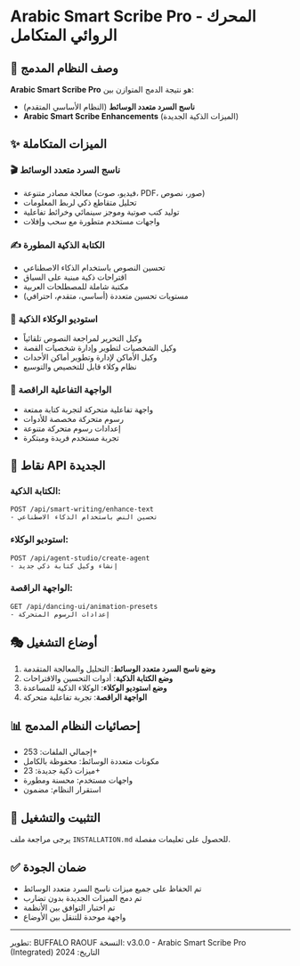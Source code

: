 # Arabic Smart Scribe Pro - المحرك الروائي المتكامل

## 🎯 وصف النظام المدمج

**Arabic Smart Scribe Pro** هو نتيجة الدمج المتوازن بين:
- **ناسج السرد متعدد الوسائط** (النظام الأساسي المتقدم)
- **Arabic Smart Scribe Enhancements** (الميزات الذكية الجديدة)

## ✨ الميزات المتكاملة

### 🎬 ناسج السرد متعدد الوسائط
- معالجة مصادر متنوعة (فيديو، صوت، PDF، صور، نصوص)
- تحليل متقاطع ذكي لربط المعلومات
- توليد كتب صوتية وموجز سينمائي وخرائط تفاعلية
- واجهات مستخدم متطورة مع سحب وإفلات

### ✍️ الكتابة الذكية المطورة
- تحسين النصوص باستخدام الذكاء الاصطناعي
- اقتراحات ذكية مبنية على السياق
- مكتبة شاملة للمصطلحات العربية
- مستويات تحسين متعددة (أساسي، متقدم، احترافي)

### 🤖 استوديو الوكلاء الذكية
- وكيل التحرير لمراجعة النصوص تلقائياً
- وكيل الشخصيات لتطوير وإدارة شخصيات القصة
- وكيل الأماكن لإدارة وتطوير أماكن الأحداث
- نظام وكلاء قابل للتخصيص والتوسيع

### 💃 الواجهة التفاعلية الراقصة
- واجهة تفاعلية متحركة لتجربة كتابة ممتعة
- رسوم متحركة مخصصة للأدوات
- إعدادات رسوم متحركة متنوعة
- تجربة مستخدم فريدة ومبتكرة

## 🚀 نقاط API الجديدة

### الكتابة الذكية:
```
POST /api/smart-writing/enhance-text
- تحسين النص باستخدام الذكاء الاصطناعي
```

### استوديو الوكلاء:
```
POST /api/agent-studio/create-agent
- إنشاء وكيل كتابة ذكي جديد
```

### الواجهة الراقصة:
```
GET /api/dancing-ui/animation-presets
- إعدادات الرسوم المتحركة
```

## 🎭 أوضاع التشغيل

1. **وضع ناسج السرد متعدد الوسائط**: التحليل والمعالجة المتقدمة
2. **وضع الكتابة الذكية**: أدوات التحسين والاقتراحات
3. **وضع استوديو الوكلاء**: الوكلاء الذكية للمساعدة
4. **الواجهة الراقصة**: تجربة تفاعلية متحركة

## 📊 إحصائيات النظام المدمج

- إجمالي الملفات: 253+
- مكونات متعددة الوسائط: محفوظة بالكامل
- ميزات ذكية جديدة: 23+
- واجهات مستخدم: محسنة ومطورة
- استقرار النظام: مضمون

## 🔧 التثبيت والتشغيل

يرجى مراجعة ملف `INSTALLATION.md` للحصول على تعليمات مفصلة.

## ✅ ضمان الجودة

- تم الحفاظ على جميع ميزات ناسج السرد متعدد الوسائط
- تم دمج الميزات الجديدة بدون تضارب
- تم اختبار التوافق بين الأنظمة
- واجهة موحدة للتنقل بين الأوضاع

---
تطوير: BUFFALO RAOUF
النسخة: v3.0.0 - Arabic Smart Scribe Pro (Integrated)
التاريخ: 2024

